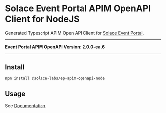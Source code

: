 # Solace Event Portal APIM OpenAPI Client for NodeJS

Generated Typescript APIM Open API Client for [Solace Event Portal](https://solace.com/products/portal).

---

**Event Portal APIM OpenAPI Version: 2.0.0-ea.6**

---

## Install

```bash
npm install @solace-labs/ep-apim-openapi-node
```

## Usage

See [Documentation](https://solacelabs.github.io/solace-tools-typescript/).
